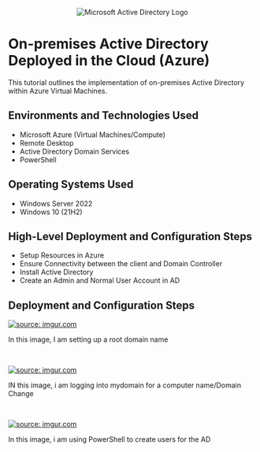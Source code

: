 <p align="center">
<img src="https://i.imgur.com/pU5A58S.png" alt="Microsoft Active Directory Logo"/>
</p>

<h1>On-premises Active Directory Deployed in the Cloud (Azure)</h1>
This tutorial outlines the implementation of on-premises Active Directory within Azure Virtual Machines.<br />




<h2>Environments and Technologies Used</h2>

- Microsoft Azure (Virtual Machines/Compute)
- Remote Desktop
- Active Directory Domain Services
- PowerShell

<h2>Operating Systems Used </h2>

- Windows Server 2022
- Windows 10 (21H2)

<h2>High-Level Deployment and Configuration Steps</h2>

- Setup Resources in Azure
- Ensure Connectivity between the client and Domain Controller
- Install Active Directory
- Create an Admin and Normal User Account in AD

<h2>Deployment and Configuration Steps</h2>

<p>
<a href="https://imgur.com/OWH6FBt"><img src="https://i.imgur.com/OWH6FBt.jpg" title="source: imgur.com" /></a>
</p>
<p>
In this image, I am setting up a root domain name
</p>
<br />

<p>
<a href="https://imgur.com/vF22WqO"><img src="https://i.imgur.com/vF22WqO.jpg" title="source: imgur.com" /></a>
</p>
<p>
IN this image, i am logging into mydomain for a computer name/Domain Change
</p>
<br />

<p>
<a href="https://imgur.com/MyJNDi4"><img src="https://i.imgur.com/MyJNDi4.jpg" title="source: imgur.com" /></a>
</p>
<p>
In this image, i am using PowerShell to create users for the AD
</p>
<br />
